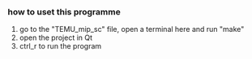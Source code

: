### how to uset this programme

1. go to the "TEMU_mip_sc" file, open a terminal here and run "make"
2. open the project in Qt
3. ctrl_r to run the program
